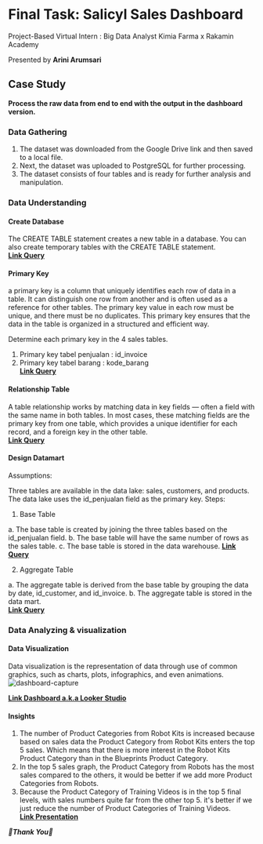 # Final Task: Salicyl Sales Dashboard
Project-Based Virtual Intern : Big Data Analyst Kimia Farma x Rakamin Academy

Presented by **Arini Arumsari**

## Case Study
**Process the raw data from end to end with the output in the dashboard version.**


### Data Gathering
1. The dataset was downloaded from the Google Drive link and then saved to a local file.
2. Next, the dataset was uploaded to PostgreSQL for further processing.
3. The dataset consists of four tables and is ready for further analysis and manipulation.


### Data Understanding
#### Create Database
The CREATE TABLE statement creates a new table in a database. You can also create temporary tables with the CREATE TABLE statement. <br>
**[Link Query](https://github.com/ariniamsr/Kimia-Farma-Big-Data-Analytics-Project-Based-Internship-Program/blob/main/postgreesql/createandprimary.sql)**


#### Primary Key
a primary key is a column that uniquely identifies each row of data in a table. It can distinguish one row from another and is often used as a reference for other tables. The primary key value in each row must be unique, and there must be no duplicates. This primary key ensures that the data in the table is organized in a structured and efficient way.

Determine each primary key in the 4 sales tables. <br>
1. Primary key tabel penjualan : id_invoice <br>
2. Primary key tabel barang : kode_barang <br>
**[Link Query](https://github.com/ariniamsr/Kimia-Farma-Big-Data-Analytics-Project-Based-Internship-Program/blob/main/postgreesql/Primarykey.sql)**

#### Relationship Table <br>
A table relationship works by matching data in key fields — often a field with the same name in both tables. In most cases, these matching fields are the primary key from one table, which provides a unique identifier for each record, and a foreign key in the other table. <br>
**[Link Query](https://github.com/ariniamsr/Kimia-Farma-Big-Data-Analytics-Project-Based-Internship-Program/blob/main/postgreesql/ForeignKey.sql)** <br>


#### Design Datamart<br>
 Assumptions:

Three tables are available in the data lake: sales, customers, and products.
The data lake uses the id_penjualan field as the primary key.
Steps:

1. Base Table

a. The base table is created by joining the three tables based on the id_penjualan field.
b. The base table will have the same number of rows as the sales table.
c. The base table is stored in the data warehouse.
**[Link Query](https://github.com/ariniamsr/Kimia-Farma-Big-Data-Analytics-Project-Based-Internship-Program/blob/main/postgreesql/base.sql
)** 

2. Aggregate Table

a. The aggregate table is derived from the base table by grouping the data by date, id_customer, and id_invoice.
b. The aggregate table is stored in the data mart.<br>
**[Link Query](https://github.com/ariniamsr/Kimia-Farma-Big-Data-Analytics-Project-Based-Internship-Program/blob/main/postgreesql/aggregat.sql)** <br>


### Data Analyzing & visualization <br>
#### Data Visualization <br>
Data visualization is the representation of data through use of common graphics, such as charts, plots, infographics, and even animations. <br>
![dashboard-capture](https://github.com/ariniamsr/Kimia-Farma-Big-Data-Analytics-Project-Based-Internship-Program/blob/main/pic/dashboard.png) <br>

**[Link Dashboard a.k.a Looker Studio](https://lookerstudio.google.com/u/0/reporting/f91064ea-a92b-4e4a-a20b-57ffb9c96d8d/page/FnvnD)**

#### Insights
1. The number of Product Categories from Robot Kits is increased because based on sales data the Product Category from Robot Kits enters the top 5 sales. Which means that there is more interest in the Robot Kits Product Category than in the Blueprints Product Category. <br>
2. In the top 5 sales graph, the Product Category from Robots has the most sales compared to the others, it would be better if we add more Product Categories from Robots. <br>
3. Because the Product Category of Training Videos is in the top 5 final levels, with sales numbers quite far from the other top 5. it's better if we just reduce the number of Product Categories of Training Videos. <br>
**[Link Presentation](https://github.com/ariniamsr/Kimia-Farma-Big-Data-Analytics-Project-Based-Internship-Program/blob/main/Tugas_5%20-%20Arini%20-%20Big%20Data%20Analytics%20Kimiafarma.pdf)**

***🌻Thank You🌻***
